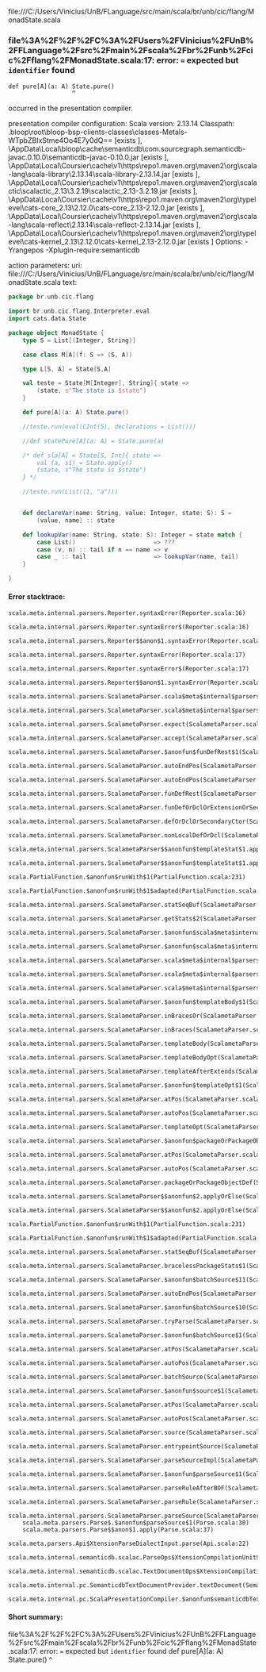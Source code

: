 file:///C:/Users/Vinicius/UnB/FLanguage/src/main/scala/br/unb/cic/flang/MonadState.scala
### file%3A%2F%2F%2FC%3A%2FUsers%2FVinicius%2FUnB%2FFLanguage%2Fsrc%2Fmain%2Fscala%2Fbr%2Funb%2Fcic%2Fflang%2FMonadState.scala:17: error: `=` expected but `identifier` found
    def pure[A](a: A) State.pure()
                      ^

occurred in the presentation compiler.

presentation compiler configuration:
Scala version: 2.13.14
Classpath:
<WORKSPACE>\.bloop\root\bloop-bsp-clients-classes\classes-Metals-WTpbZBIxStme4Oo4E7y0dQ== [exists ], <HOME>\AppData\Local\bloop\cache\semanticdb\com.sourcegraph.semanticdb-javac.0.10.0\semanticdb-javac-0.10.0.jar [exists ], <HOME>\AppData\Local\Coursier\cache\v1\https\repo1.maven.org\maven2\org\scala-lang\scala-library\2.13.14\scala-library-2.13.14.jar [exists ], <HOME>\AppData\Local\Coursier\cache\v1\https\repo1.maven.org\maven2\org\scalactic\scalactic_2.13\3.2.19\scalactic_2.13-3.2.19.jar [exists ], <HOME>\AppData\Local\Coursier\cache\v1\https\repo1.maven.org\maven2\org\typelevel\cats-core_2.13\2.12.0\cats-core_2.13-2.12.0.jar [exists ], <HOME>\AppData\Local\Coursier\cache\v1\https\repo1.maven.org\maven2\org\scala-lang\scala-reflect\2.13.14\scala-reflect-2.13.14.jar [exists ], <HOME>\AppData\Local\Coursier\cache\v1\https\repo1.maven.org\maven2\org\typelevel\cats-kernel_2.13\2.12.0\cats-kernel_2.13-2.12.0.jar [exists ]
Options:
-Yrangepos -Xplugin-require:semanticdb


action parameters:
uri: file:///C:/Users/Vinicius/UnB/FLanguage/src/main/scala/br/unb/cic/flang/MonadState.scala
text:
```scala
package br.unb.cic.flang

import br.unb.cic.flang.Interpreter.eval
import cats.data.State

package object MonadState {
    type S = List[(Integer, String)]

    case class M[A](f: S => (S, A))

    type L[S, A] = State[S,A]

    val teste = State[M[Integer], String]{ state =>
        (state, s"The state is $state")
    }

    def pure[A](a: A) State.pure()

    //teste.run(eval(CInt(5), declarations = List()))

    //def statePure[A](a: A) = State.pure(a)

    /* def sla[A] = State[S, Int]{ state =>
        val (a, s1) = State.apply()
        (state, s"The state is $state")
    } */

    //teste.run(List((1, "a")))


    def declareVar(name: String, value: Integer, state: S): S =
        (value, name) :: state

    def lookupVar(name: String, state: S): Integer = state match {
        case List()                      => ???
        case (v, n) :: tail if n == name => v
        case _ :: tail                   => lookupVar(name, tail)
    }

}

```



#### Error stacktrace:

```
scala.meta.internal.parsers.Reporter.syntaxError(Reporter.scala:16)
	scala.meta.internal.parsers.Reporter.syntaxError$(Reporter.scala:16)
	scala.meta.internal.parsers.Reporter$$anon$1.syntaxError(Reporter.scala:22)
	scala.meta.internal.parsers.Reporter.syntaxError(Reporter.scala:17)
	scala.meta.internal.parsers.Reporter.syntaxError$(Reporter.scala:17)
	scala.meta.internal.parsers.Reporter$$anon$1.syntaxError(Reporter.scala:22)
	scala.meta.internal.parsers.ScalametaParser.scala$meta$internal$parsers$ScalametaParser$$expectAt(ScalametaParser.scala:389)
	scala.meta.internal.parsers.ScalametaParser.scala$meta$internal$parsers$ScalametaParser$$expectAt(ScalametaParser.scala:393)
	scala.meta.internal.parsers.ScalametaParser.expect(ScalametaParser.scala:395)
	scala.meta.internal.parsers.ScalametaParser.accept(ScalametaParser.scala:411)
	scala.meta.internal.parsers.ScalametaParser.$anonfun$funDefRest$1(ScalametaParser.scala:3529)
	scala.meta.internal.parsers.ScalametaParser.autoEndPos(ScalametaParser.scala:366)
	scala.meta.internal.parsers.ScalametaParser.autoEndPos(ScalametaParser.scala:371)
	scala.meta.internal.parsers.ScalametaParser.funDefRest(ScalametaParser.scala:3495)
	scala.meta.internal.parsers.ScalametaParser.funDefOrDclOrExtensionOrSecondaryCtor(ScalametaParser.scala:3444)
	scala.meta.internal.parsers.ScalametaParser.defOrDclOrSecondaryCtor(ScalametaParser.scala:3304)
	scala.meta.internal.parsers.ScalametaParser.nonLocalDefOrDcl(ScalametaParser.scala:3283)
	scala.meta.internal.parsers.ScalametaParser$$anonfun$templateStat$1.applyOrElse(ScalametaParser.scala:4137)
	scala.meta.internal.parsers.ScalametaParser$$anonfun$templateStat$1.applyOrElse(ScalametaParser.scala:4134)
	scala.PartialFunction.$anonfun$runWith$1(PartialFunction.scala:231)
	scala.PartialFunction.$anonfun$runWith$1$adapted(PartialFunction.scala:230)
	scala.meta.internal.parsers.ScalametaParser.statSeqBuf(ScalametaParser.scala:4094)
	scala.meta.internal.parsers.ScalametaParser.getStats$2(ScalametaParser.scala:4124)
	scala.meta.internal.parsers.ScalametaParser.$anonfun$scala$meta$internal$parsers$ScalametaParser$$templateStatSeq$3(ScalametaParser.scala:4125)
	scala.meta.internal.parsers.ScalametaParser.$anonfun$scala$meta$internal$parsers$ScalametaParser$$templateStatSeq$3$adapted(ScalametaParser.scala:4123)
	scala.meta.internal.parsers.ScalametaParser.scala$meta$internal$parsers$ScalametaParser$$listBy(ScalametaParser.scala:555)
	scala.meta.internal.parsers.ScalametaParser.scala$meta$internal$parsers$ScalametaParser$$templateStatSeq(ScalametaParser.scala:4123)
	scala.meta.internal.parsers.ScalametaParser.scala$meta$internal$parsers$ScalametaParser$$templateStatSeq(ScalametaParser.scala:4115)
	scala.meta.internal.parsers.ScalametaParser.$anonfun$templateBody$1(ScalametaParser.scala:3993)
	scala.meta.internal.parsers.ScalametaParser.inBracesOr(ScalametaParser.scala:254)
	scala.meta.internal.parsers.ScalametaParser.inBraces(ScalametaParser.scala:250)
	scala.meta.internal.parsers.ScalametaParser.templateBody(ScalametaParser.scala:3993)
	scala.meta.internal.parsers.ScalametaParser.templateBodyOpt(ScalametaParser.scala:3996)
	scala.meta.internal.parsers.ScalametaParser.templateAfterExtends(ScalametaParser.scala:3947)
	scala.meta.internal.parsers.ScalametaParser.$anonfun$templateOpt$1(ScalametaParser.scala:3988)
	scala.meta.internal.parsers.ScalametaParser.atPos(ScalametaParser.scala:319)
	scala.meta.internal.parsers.ScalametaParser.autoPos(ScalametaParser.scala:363)
	scala.meta.internal.parsers.ScalametaParser.templateOpt(ScalametaParser.scala:3980)
	scala.meta.internal.parsers.ScalametaParser.$anonfun$packageOrPackageObjectDef$1(ScalametaParser.scala:4243)
	scala.meta.internal.parsers.ScalametaParser.atPos(ScalametaParser.scala:319)
	scala.meta.internal.parsers.ScalametaParser.autoPos(ScalametaParser.scala:363)
	scala.meta.internal.parsers.ScalametaParser.packageOrPackageObjectDef(ScalametaParser.scala:4241)
	scala.meta.internal.parsers.ScalametaParser$$anonfun$2.applyOrElse(ScalametaParser.scala:4105)
	scala.meta.internal.parsers.ScalametaParser$$anonfun$2.applyOrElse(ScalametaParser.scala:4102)
	scala.PartialFunction.$anonfun$runWith$1(PartialFunction.scala:231)
	scala.PartialFunction.$anonfun$runWith$1$adapted(PartialFunction.scala:230)
	scala.meta.internal.parsers.ScalametaParser.statSeqBuf(ScalametaParser.scala:4094)
	scala.meta.internal.parsers.ScalametaParser.bracelessPackageStats$1(ScalametaParser.scala:4288)
	scala.meta.internal.parsers.ScalametaParser.$anonfun$batchSource$11(ScalametaParser.scala:4300)
	scala.meta.internal.parsers.ScalametaParser.autoEndPos(ScalametaParser.scala:366)
	scala.meta.internal.parsers.ScalametaParser.$anonfun$batchSource$10(ScalametaParser.scala:4300)
	scala.meta.internal.parsers.ScalametaParser.tryParse(ScalametaParser.scala:206)
	scala.meta.internal.parsers.ScalametaParser.$anonfun$batchSource$1(ScalametaParser.scala:4292)
	scala.meta.internal.parsers.ScalametaParser.atPos(ScalametaParser.scala:319)
	scala.meta.internal.parsers.ScalametaParser.autoPos(ScalametaParser.scala:363)
	scala.meta.internal.parsers.ScalametaParser.batchSource(ScalametaParser.scala:4261)
	scala.meta.internal.parsers.ScalametaParser.$anonfun$source$1(ScalametaParser.scala:4255)
	scala.meta.internal.parsers.ScalametaParser.atPos(ScalametaParser.scala:319)
	scala.meta.internal.parsers.ScalametaParser.autoPos(ScalametaParser.scala:363)
	scala.meta.internal.parsers.ScalametaParser.source(ScalametaParser.scala:4255)
	scala.meta.internal.parsers.ScalametaParser.entrypointSource(ScalametaParser.scala:4259)
	scala.meta.internal.parsers.ScalametaParser.parseSourceImpl(ScalametaParser.scala:119)
	scala.meta.internal.parsers.ScalametaParser.$anonfun$parseSource$1(ScalametaParser.scala:116)
	scala.meta.internal.parsers.ScalametaParser.parseRuleAfterBOF(ScalametaParser.scala:58)
	scala.meta.internal.parsers.ScalametaParser.parseRule(ScalametaParser.scala:53)
	scala.meta.internal.parsers.ScalametaParser.parseSource(ScalametaParser.scala:116)
	scala.meta.parsers.Parse$.$anonfun$parseSource$1(Parse.scala:30)
	scala.meta.parsers.Parse$$anon$1.apply(Parse.scala:37)
	scala.meta.parsers.Api$XtensionParseDialectInput.parse(Api.scala:22)
	scala.meta.internal.semanticdb.scalac.ParseOps$XtensionCompilationUnitSource.toSource(ParseOps.scala:15)
	scala.meta.internal.semanticdb.scalac.TextDocumentOps$XtensionCompilationUnitDocument.toTextDocument(TextDocumentOps.scala:179)
	scala.meta.internal.pc.SemanticdbTextDocumentProvider.textDocument(SemanticdbTextDocumentProvider.scala:54)
	scala.meta.internal.pc.ScalaPresentationCompiler.$anonfun$semanticdbTextDocument$1(ScalaPresentationCompiler.scala:462)
```
#### Short summary: 

file%3A%2F%2F%2FC%3A%2FUsers%2FVinicius%2FUnB%2FFLanguage%2Fsrc%2Fmain%2Fscala%2Fbr%2Funb%2Fcic%2Fflang%2FMonadState.scala:17: error: `=` expected but `identifier` found
    def pure[A](a: A) State.pure()
                      ^